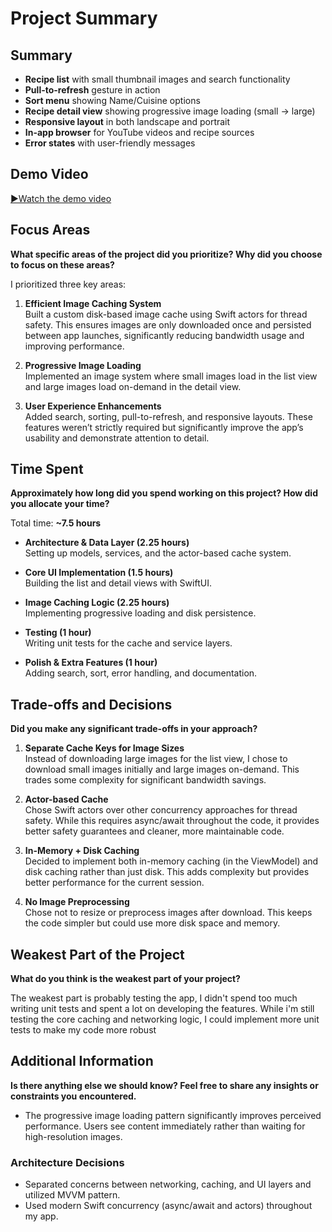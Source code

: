 # Project Summary

## Summary

- **Recipe list** with small thumbnail images and search functionality  
- **Pull-to-refresh** gesture in action  
- **Sort menu** showing Name/Cuisine options  
- **Recipe detail view** showing progressive image loading (small → large)  
- **Responsive layout** in both landscape and portrait  
- **In-app browser** for YouTube videos and recipe sources  
- **Error states** with user-friendly messages  

## Demo Video

[▶Watch the demo video](https://drive.google.com/file/d/1LdhBuSJxXFowRMnEnANj7D1mnuSX54DN/view?usp=sharing)


## Focus Areas
**What specific areas of the project did you prioritize? Why did you choose to focus on these areas?**

I prioritized three key areas:

1. **Efficient Image Caching System**  
   Built a custom disk-based image cache using Swift actors for thread safety. This ensures images are only downloaded once and persisted between app launches, significantly reducing bandwidth usage and improving performance.

2. **Progressive Image Loading**  
   Implemented an image system where small images load in the list view and large images load on-demand in the detail view.

3. **User Experience Enhancements**  
   Added search, sorting, pull-to-refresh, and responsive layouts. These features weren’t strictly required but significantly improve the app’s usability and demonstrate attention to detail.

## Time Spent
**Approximately how long did you spend working on this project? How did you allocate your time?**  

Total time: **~7.5 hours**

- **Architecture & Data Layer (2.25 hours)**  
  Setting up models, services, and the actor-based cache system.

- **Core UI Implementation (1.5 hours)**  
  Building the list and detail views with SwiftUI.

- **Image Caching Logic (2.25 hours)**  
  Implementing progressive loading and disk persistence.

- **Testing (1 hour)**  
  Writing unit tests for the cache and service layers.

- **Polish & Extra Features (1 hour)**  
  Adding search, sort, error handling, and documentation.

## Trade-offs and Decisions
**Did you make any significant trade-offs in your approach?**

1. **Separate Cache Keys for Image Sizes**  
   Instead of downloading large images for the list view, I chose to download small images initially and large images on-demand. This trades some complexity for significant bandwidth savings.

2. **Actor-based Cache**  
   Chose Swift actors over other concurrency approaches for thread safety. While this requires async/await throughout the code, it provides better safety guarantees and cleaner, more maintainable code.

3. **In-Memory + Disk Caching**  
   Decided to implement both in-memory caching (in the ViewModel) and disk caching rather than just disk. This adds complexity but provides better performance for the current session.

4. **No Image Preprocessing**  
   Chose not to resize or preprocess images after download. This keeps the code simpler but could use more disk space and memory.

## Weakest Part of the Project
**What do you think is the weakest part of your project?**

The weakest part is probably testing the app, I didn't spend too much writing unit tests and spent a lot on developing the features. While i'm still testing the core caching and networking logic, I could implement more unit tests to make my code more robust

## Additional Information
**Is there anything else we should know? Feel free to share any insights or constraints you encountered.**

- The progressive image loading pattern significantly improves perceived performance. Users see content immediately rather than waiting for high-resolution images.

### Architecture Decisions
- Separated concerns between networking, caching, and UI layers and utilized MVVM pattern.  
- Used modern Swift concurrency (async/await and actors) throughout my app.

